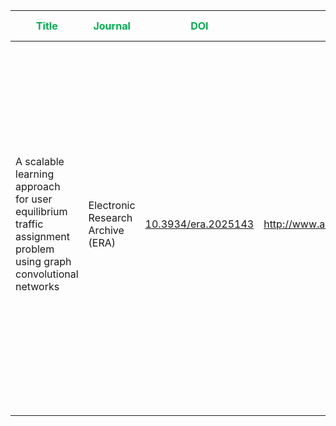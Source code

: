 



| <span style="color:rgb(0, 176, 80)">**Title**</span>                                                                | <span style="color:rgb(0, 176, 80)">Journal</span> | <span style="color:rgb(0, 176, 80)">DOI</span> | <font color="#00b050">URL</font>     | <font color="#00b050">Keywords</font>                                                                                                                                                                                                                                                                                                                                                                                                    | Problem Motivation | <font color="#00b050">Key takeaway</font> | <font color="#00b050">The model architecture</font> | <font color="#00b050">Limitations</font> |
| ------------------------------------------------------------------------------------------------------------------- | -------------------------------------------------- | ---------------------------------------------- | ------------------------------------ | ---------------------------------------------------------------------------------------------------------------------------------------------------------------------------------------------------------------------------------------------------------------------------------------------------------------------------------------------------------------------------------------------------------------------------------------- | ------------------ | ----------------------------------------- | --------------------------------------------------- | ---------------------------------------- |
| A scalable learning approach <br>for user equilibrium traffic assignment problem using graph convolutional networks | Electronic Research Archive (ERA)                  | [10.3934/era.2025143]()                        | http://www.aimspress.com/journal/ERA | . traffic assignment; data-driven; deep learning; user equilib The **User Equilibrium Traffic Assignment Problem (UE-TAP)** is crucial for managing traffic and urban mobility. <br>                                       Traditional methods (e.g., optimization-based algorithms) are **computationally expensive**, rely on **strict assumptions**, and **struggle with scalability**. cial for managing traffic and urban mobility. |                    |                                           |                                                     |                                          |
|                                                                                                                     |                                                    |                                                |                                      |                                                                                                                                                                                                                                                                                                                                                                                                                                          |                    |                                           |                                                     |                                          |
|                                                                                                                     |                                                    |                                                |                                      |                                                                                                                                                                                                                                                                                                                                                                                                                                          |                    |                                           |                                                     |                                          |

